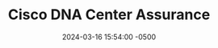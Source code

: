---
title: Cisco DNA Center Assurance
date: 2024-03-16 15:54:00 -0500
categories: [CCNP,DNA Center]
tags: [dnac,cisco]     # TAG names should always be lowercase
---